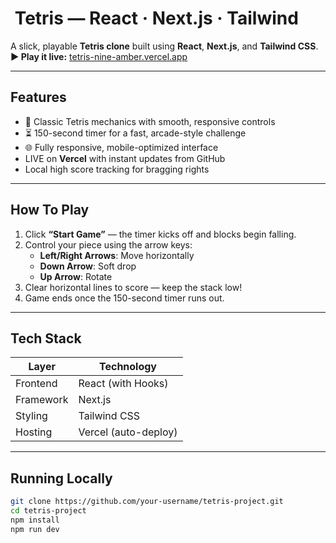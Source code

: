 # ​ Tetris — React · Next.js · Tailwind

A slick, playable **Tetris clone** built using **React**, **Next.js**, and **Tailwind CSS**.  
**▶ Play it live:** [tetris-nine-amber.vercel.app](https://tetris-nine-amber.vercel.app/)

---

##  Features
- 🧩 Classic Tetris mechanics with smooth, responsive controls  
- ⏳ 150-second timer for a fast, arcade-style challenge  
- 🌐 Fully responsive, mobile-optimized interface  
-  LIVE on **Vercel** with instant updates from GitHub  
-  Local high score tracking for bragging rights  

---

##  How To Play
1. Click **“Start Game”** — the timer kicks off and blocks begin falling.  
2. Control your piece using the arrow keys:  
   - **Left/Right Arrows**: Move horizontally  
   - **Down Arrow**: Soft drop  
   - **Up Arrow**: Rotate  
3. Clear horizontal lines to score — keep the stack low!  
4. Game ends once the 150-second timer runs out.  

---

##  Tech Stack
| Layer         | Technology           |
|---------------|----------------------|
| Frontend      | React (with Hooks)   |
| Framework     | Next.js              |
| Styling       | Tailwind CSS         |
| Hosting       | Vercel (auto-deploy) |

---

##  Running Locally
```bash
git clone https://github.com/your-username/tetris-project.git
cd tetris-project
npm install
npm run dev
